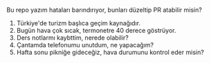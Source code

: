 
Bu repo yazım hataları barındırıyor, bunları düzeltip PR atabilir misin?

1. Türkiye'de turizm başlıca geçim kaynağıdır.
2. Bugün hava çok sıcak, termonetre 40 derece göstrüyor.
3. Ders notlarmı kaybttim, nerede olabilir?
4. Çantamda telefonumu unutdum, ne yapacağım?
5. Hafta sonu pikniğe gideceğiz, hava durumunu kontrol eder misin?







